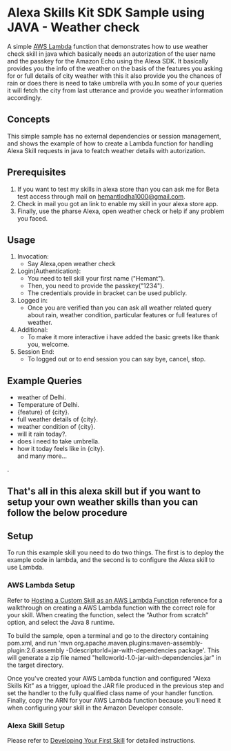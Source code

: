 # Alexa Skills Kit SDK Sample using JAVA - Weather check
A simple [AWS Lambda](http://aws.amazon.com/lambda) function that demonstrates how to use weather check skill in java which basically needs an autorization of the user name and the passkey for the Amazon Echo using the Alexa SDK. It basically provides you the info of the weather on the basis of the features you asking for or full details of city weather with this it also provide you the chances of rain or does there is need to take umbrella with you.In some of your queries it will fetch the city from last utterance and provide you weather information accordingly.

## Concepts
This simple sample has no external dependencies or session management, and shows the example of how to create a Lambda function for handling Alexa Skill requests in java to featch weather details with autorization.

## Prerequisites
1. If you want to test my skills in alexa store than you can ask me for Beta test access through mail on hemantlodha1000@gmail.com.
2. Check in mail you got an link to enable my skill in your alexa store app.
3. Finally, use the pharse Alexa, open weather check or help if any problem you faced.

## Usage
1. Invocation:
   * Say Alexa,open weather check
2. Login(Authentication):
   * You need to tell skill your first name ("Hemant").
   * Then, you need to provide the passkey("1234").
   * The credentials provide in bracket can be used publicly.
3. Logged in:
   * Once you are verified than you can ask all weather related query about rain, weather condition, particular features or full features of weather.
4. Additional:
   * To make it more interactive i have added the basic greets like thank you, welcome.
5. Session End:
   * To logged out or to end session you can say bye, cancel, stop.

## Example Queries
* weather of Delhi.
* Temperature of Delhi.
* {feature} of {city}.
* full weather details of {city}.
* weather condition of {city}.
* will it rain today?.
* does i need to take umbrella.
* how it today feels like in {city}.<br/>
  and many more...

.
## That's all in this alexa skill but if you want to setup your own weather skills than you can follow the below procedure

## Setup
To run this example skill you need to do two things. The first is to deploy the example code in lambda, and the second is to configure the Alexa skill to use Lambda. 

### AWS Lambda Setup
Refer to [Hosting a Custom Skill as an AWS Lambda Function](https://developer.amazon.com/docs/custom-skills/host-a-custom-skill-as-an-aws-lambda-function.html) reference for a walkthrough on creating a AWS Lambda function with the correct role for your skill. When creating the function, select the “Author from scratch” option, and select the Java 8 runtime.

To build the sample, open a terminal and go to the directory containing pom.xml, and run 'mvn org.apache.maven.plugins:maven-assembly-plugin:2.6:assembly -DdescriptorId=jar-with-dependencies package'. This will generate a zip file named "helloworld-1.0-jar-with-dependencies.jar" in the target directory.
 
Once you've created your AWS Lambda function and configured “Alexa Skills Kit” as a trigger, upload the JAR file produced in the previous step and set the handler to the fully qualified class name of your handler function. Finally, copy the ARN for your AWS Lambda function because you’ll need it when configuring your skill in the Amazon Developer console.

### Alexa Skill Setup
Please refer to [Developing Your First Skill](https://developer.amazon.com/docs/alexa-skills-kit-sdk-for-java/develop-your-first-skill.html) for detailed instructions.
